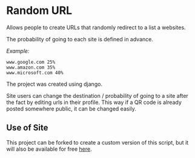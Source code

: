 # Random URL
Allows people to create URLs that randomly redirect to a list a websites. 

The probability of going to each site is defined in advance. 

*Example:*
```
www.google.com 25%
www.amazon.com 35%
www.microsoft.com 40%
```

The project was created using django.

Site users can change the destination / probability of going to a site after the fact by editing urls in their profile. This way if a QR code is already posted somewhere public, it can be changed easily.

## Use of Site
This project can be forked to create a custom version of this script, but it will also be available for free [here](url).

